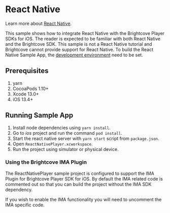 # React Native

Learn more about [React Native](https://reactnative.dev/).

This sample shows how to integrate React Native with the Brightcove Player SDKs for iOS. The reader is expected to be familiar with both React Native and the Brightcove SDK. This sample is not a React Native tutorial and Brightcove cannot provide support for React Native. To build the React Native Sample App, the [development environment](https://reactnative.dev/docs/environment-setup) need to be set.

## Prerequisites

1. yarn
1. CocoaPods 1.10+
1. Xcode 13.0+
1. iOS 13.4+

## Running Sample App

1. Install node dependencies using `yarn install`.
1. Go to _ios_ project and run the command `pod install`.
1. Start the react native server with `yarn start` script from `package.json`.
1. Open `ReactNativePlayer.xcworkspace`.
1. Run the project using simulator or physical device.

### Using the Brightcove IMA Plugin

The ReactNativePlayer sample project is configured to support the IMA Plugin for Brightcove Player SDK for iOS. By default the IMA related code is commented out so that you can build the project without the IMA SDK dependency.

If you wish to enable the IMA functionality you will need to uncomment the IMA specific code.
